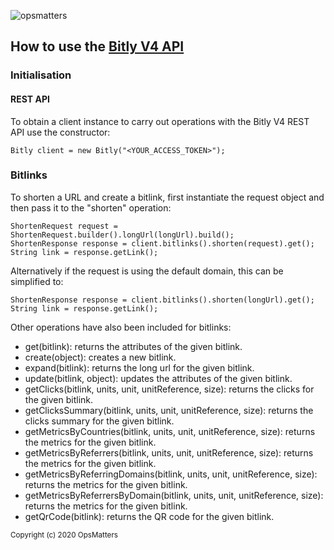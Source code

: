 ![opsmatters](https://i.imgur.com/VoLABc1.png)

## How to use the [Bitly V4 API](https://dev.bitly.com/v4_documentation.html)

### Initialisation

#### REST API

To obtain a client instance to carry out operations with the Bitly V4 REST API use the constructor:
```
Bitly client = new Bitly("<YOUR_ACCESS_TOKEN>");
```

### Bitlinks
To shorten a URL and create a bitlink, first instantiate the request object and then pass it to the "shorten" operation:
```
ShortenRequest request = ShortenRequest.builder().longUrl(longUrl).build();
ShortenResponse response = client.bitlinks().shorten(request).get();
String link = response.getLink();
```
Alternatively if the request is using the default domain, this can be simplified to:
```
ShortenResponse response = client.bitlinks().shorten(longUrl).get();
String link = response.getLink();
```

Other operations have also been included for bitlinks:
* get(bitlink): returns the attributes of the given bitlink.
* create(object): creates a new bitlink.
* expand(bitlink): returns the long url for the given bitlink.
* update(bitlink, object): updates the attributes of the given bitlink.
* getClicks(bitlink, units, unit, unitReference, size): returns the clicks for the given bitlink.
* getClicksSummary(bitlink, units, unit, unitReference, size): returns the clicks summary for the given bitlink.
* getMetricsByCountries(bitlink, units, unit, unitReference, size): returns the metrics for the given bitlink.
* getMetricsByReferrers(bitlink, units, unit, unitReference, size): returns the metrics for the given bitlink.
* getMetricsByReferringDomains(bitlink, units, unit, unitReference, size): returns the metrics for the given bitlink.
* getMetricsByReferrersByDomain(bitlink, units, unit, unitReference, size): returns the metrics for the given bitlink.
* getQrCode(bitlink): returns the QR code for the given bitlink.

<sub>Copyright (c) 2020 OpsMatters</sub>